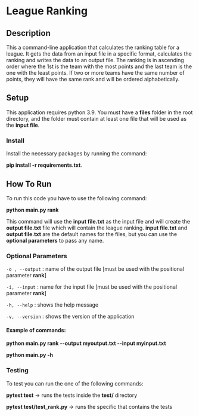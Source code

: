 # League Ranking

## Description
This a command-line application that calculates the ranking table for a league. It gets the data from an input file in a 
specific format, calculates the ranking and writes the data to an output file. The ranking is in ascending order
where the 1st is the team with the most points and the last team is the one with the least points. If two or more teams
have the same number of points, they will have the same rank and will be ordered alphabetically.

## Setup
This application requires python 3.9.
You must have a **files** folder in the root directory, and the folder must contain at least one file that will be used
as the **input file**.

### Install
Install the necessary packages by running the command:

**pip install -r requirements.txt**.

##  How To Run
To run this code you have to use the following command:

**python main.py rank**

This command will use the **input file.txt** as the input file and will create the **output file.txt** file which will 
contain the league ranking.
**input file.txt** and **output file.txt** are the default names for the files, but you can use the **optional parameters** to 
pass any name.

### Optional Parameters
`-o , --output` : name of the output file [must be used with the positional parameter **rank**]

`-i, --input` : name for the input file [must be used with the positional parameter **rank**]

`-h, --help` : shows the help message

`-v, --version` : shows the version of the application

#### Example of commands:
**python main.py rank --output myoutput.txt --input myinput.txt**

**python main.py -h**

### Testing

To test you can run the one of the following commands:

**pytest test** -> runs the tests inside the **test/** directory

**pytest test/test_rank.py** -> runs the specific that contains the tests
